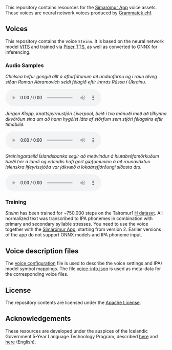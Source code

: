 This repository contains resources for the [Símarómur App](https://github.com/grammatek/simaromur) voice assets. These voices are neural network voices produced by [Grammatek ehf](https://grammatek.is/).

## Voices

This repository contains the voice `Steinn`. It is based on the neural network model [VITS](https://github.com/jaywalnut310/vits) and trained via
[Piper TTS](https://github.com/rhasspy/piper), as well as converted to ONNX for inferencing.

### Audio Samples

*Chelsea hefur gengið allt á afturfótunum að undanförnu og í raun alveg síðan Roman Abramovich seldi félagið eftir innrás Rússa í Úkraínu.*

![sampe1.wav](audio/stein_vits_onnx_xs_ipa_0.0.1_0.5_dcbf21919371eba1aa1b5e8c6e6f18fb.wav)

*Jürgen Klopp, knattspyrnustjóri Liverpool, beið í tvo mánuði með að tilkynna ákvörðun sína um að hann hygðist láta af störfum sem stjóri félagsins eftir tímabilið.*

![sampe2.wav](audio/stein_vits_onnx_xs_ipa_0.0.1_0.5_55792870d3f9e16e685582f02aaf8c2.wav)

*Greiningardeild Íslandsbanka segir að meðvindur á hlutabréfamörkuðum bæði hér á landi og erlendis hafi gert gæfumuninn á að raunávöxtun íslenskra lífeyrissjóða var jákvæð á lokaársfjórðungi síðasta árs.*

![sample3.wav](audio/stein_vits_onnx_xs_ipa_0.0.1_0.5_8cd330a1fd6728df6a94279a0b621f0.wav)

### Training
*Steinn* has been trained for ~750.000 steps on the Talromur1 [H dataset](https://repository.clarin.is/repository/xmlui/handle/20.500.12537/104).
All normalized text was transcribed to IPA phonemes in combination with primary and secondary syllable stresses. You need to use the voice
together with the [Símarómur App](https://github.com/grammatek/simaromur), starting from version 2. Earlier versions of the app do not support ONNX models and IPA phoneme input.

## Voice description files

The [voice configuration](is-steinn-xs-ipa.onnx.json) file is used to describe the voice settings and IPA/ model symbol mappings.
The file [voice-info.json](voice-info.json) is used as meta-data for the corresponding voice files.

## License

The repository contents are licensed under the [Apache License](LICENSE).

## Acknowledgements
These resources are developed under the auspices of the Icelandic Government 5-Year Language Technology Program, described
[here](https://www.stjornarradid.is/lisalib/getfile.aspx?itemid=56f6368e-54f0-11e7-941a-005056bc530c) and
[here](https://clarin.is/media/uploads/mlt-en.pdf) (English).

